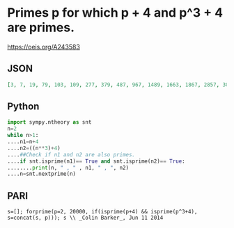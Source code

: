 # Primes p for which p \+ 4 and p^3 \+ 4 are primes\.
https://oeis.org/A243583
## JSON
```JSON
[3, 7, 19, 79, 103, 109, 277, 379, 487, 967, 1489, 1663, 1867, 2857, 3019, 3253, 3613, 3697, 4003, 4783, 4969, 5413, 5437, 5503, 5569, 5647, 5923, 7477, 7669, 7687, 7699, 7789, 7933, 8233, 8779, 9007, 9319, 9547, 9739, 10597, 11257, 11467, 11593, 11827, 12037]
```
## Python
```Python
import sympy.ntheory as snt
n=2
while n>1:
....n1=n+4
....n2=((n**3)+4)
....##Check if n1 and n2 are also primes.
....if snt.isprime(n1)== True and snt.isprime(n2)== True:
........print(n, " , " , n1, " , ", n2)
....n=snt.nextprime(n)
```
## PARI
```PARI
s=[]; forprime(p=2, 20000, if(isprime(p+4) && isprime(p^3+4), s=concat(s, p))); s \\ _Colin Barker_, Jun 11 2014
```
